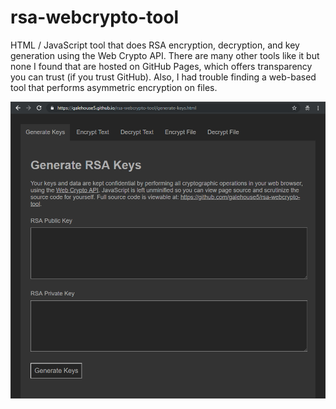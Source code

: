 # rsa-webcrypto-tool
HTML / JavaScript tool that does RSA encryption, decryption, and key generation using the Web Crypto API. There are many other tools like it but none I found that are hosted on GitHub Pages, which offers transparency you can trust (if you trust GitHub). Also, I had trouble finding a web-based tool that performs asymmetric encryption on files.

[![Home page](/home-page.png)](https://galehouse5.github.io/rsa-webcrypto-tool/)
